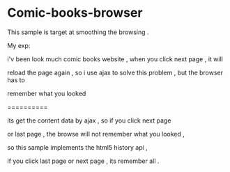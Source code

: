 Comic-books-browser
===================

This sample is target at smoothing the browsing .

My exp:

i'v been look much comic books website , when you click next page , it will

reload the page again , so i use ajax to solve this problem , but the browser has to

remember what you looked 


==========

its get the content data by ajax , so if you click next page

or last page , the browse will not remember what you looked ,

so this sample implements the html5 history api , 

if you click last page or next page , its remember all .
